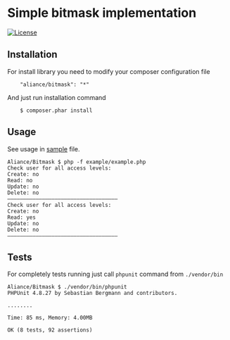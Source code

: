 Simple bitmask implementation
===

[![License](https://img.shields.io/badge/License-MIT-blue.svg)](https://opensource.org/licenses/MIT)

Installation
---

For install library you need to modify your composer configuration file

```
    "aliance/bitmask": "*"
```

And just run installation command

```
    $ composer.phar install
```

Usage
---

See usage in [sample](./example/example.php) file.

```
Aliance/Bitmask $ php -f example/example.php 
Check user for all access levels:
Create: no
Read: no
Update: no
Delete: no
–––––––––––––––––––––––––––––––––––
Check user for all access levels:
Create: no
Read: yes
Update: no
Delete: no
–––––––––––––––––––––––––––––––––––
```

Tests
---

For completely tests running just call `phpunit` command from `./vendor/bin`

```
Aliance/Bitmask $ ./vendor/bin/phpunit 
PHPUnit 4.8.27 by Sebastian Bergmann and contributors.

........

Time: 85 ms, Memory: 4.00MB

OK (8 tests, 92 assertions)
```
